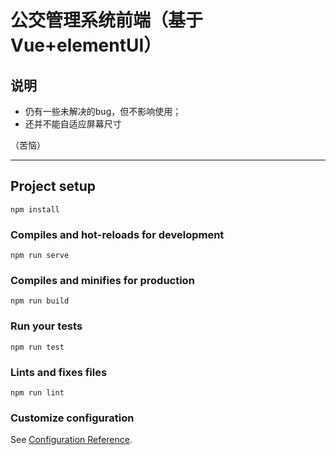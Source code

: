 # 公交管理系统前端（基于Vue+elementUI）

## 说明
- 仍有一些未解决的bug，但不影响使用；
- 还并不能自适应屏幕尺寸

（苦恼）


---

## Project setup
```
npm install
```

### Compiles and hot-reloads for development
```
npm run serve
```

### Compiles and minifies for production
```
npm run build
```

### Run your tests
```
npm run test
```

### Lints and fixes files
```
npm run lint
```

### Customize configuration
See [Configuration Reference](https://cli.vuejs.org/config/).
